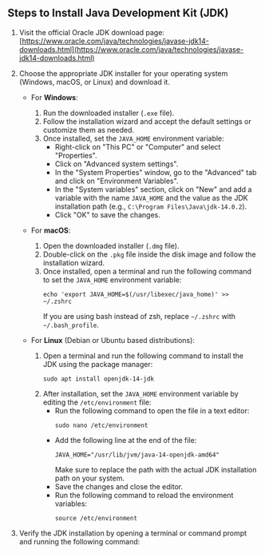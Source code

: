 ## Steps to Install Java Development Kit (JDK)

1. Visit the official Oracle JDK download page: [https://www.oracle.com/java/technologies/javase-jdk14-downloads.html](https://www.oracle.com/java/technologies/javase-jdk14-downloads.html)

2. Choose the appropriate JDK installer for your operating system (Windows, macOS, or Linux) and download it.

   - For **Windows**:
     1. Run the downloaded installer (`.exe` file).
     2. Follow the installation wizard and accept the default settings or customize them as needed.
     3. Once installed, set the `JAVA_HOME` environment variable:
        - Right-click on "This PC" or "Computer" and select "Properties".
        - Click on "Advanced system settings".
        - In the "System Properties" window, go to the "Advanced" tab and click on "Environment Variables".
        - In the "System variables" section, click on "New" and add a variable with the name `JAVA_HOME` and the value as the JDK installation path (e.g., `C:\Program Files\Java\jdk-14.0.2`).
        - Click "OK" to save the changes.

   - For **macOS**:
     1. Open the downloaded installer (`.dmg` file).
     2. Double-click on the `.pkg` file inside the disk image and follow the installation wizard.
     3. Once installed, open a terminal and run the following command to set the `JAVA_HOME` environment variable:
        ```
        echo 'export JAVA_HOME=$(/usr/libexec/java_home)' >> ~/.zshrc
        ```
        If you are using bash instead of zsh, replace `~/.zshrc` with `~/.bash_profile`.

   - For **Linux** (Debian or Ubuntu based distributions):
     1. Open a terminal and run the following command to install the JDK using the package manager:
        ```
        sudo apt install openjdk-14-jdk
        ```
     2. After installation, set the `JAVA_HOME` environment variable by editing the `/etc/environment` file:
        - Run the following command to open the file in a text editor:
          ```
          sudo nano /etc/environment
          ```
        - Add the following line at the end of the file:
          ```
          JAVA_HOME="/usr/lib/jvm/java-14-openjdk-amd64"
          ```
          Make sure to replace the path with the actual JDK installation path on your system.
        - Save the changes and close the editor.
        - Run the following command to reload the environment variables:
          ```
          source /etc/environment
          ```

3. Verify the JDK installation by opening a terminal or command prompt and running the following command:

